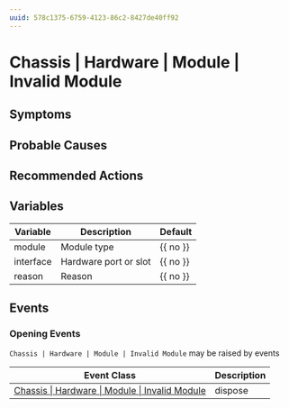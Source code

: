 ```yaml
---
uuid: 578c1375-6759-4123-86c2-8427de40ff92
---
```

# Chassis | Hardware | Module | Invalid Module

## Symptoms

## Probable Causes

## Recommended Actions

## Variables

Variable | Description | Default
--- | --- | ---
module | Module type | {{ no }}
interface | Hardware port or slot | {{ no }}
reason | Reason | {{ no }}

## Events

### Opening Events
`Chassis | Hardware | Module | Invalid Module` may be raised by events

Event Class | Description
--- | ---
[Chassis \| Hardware \| Module \| Invalid Module](../../../../event-classes/chassis/hardware/module/invalid-module.md) | dispose
